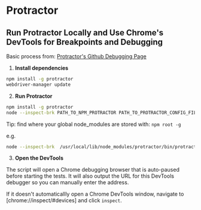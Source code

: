 # Protractor

## Run Protractor Locally and Use Chrome's DevTools for Breakpoints and Debugging

Basic process from: [Protractor's Github Debugging Page](https://github.com/angular/protractor/blob/master/docs/debugging.md)

1. **Install dependencies**

```bash
npm install -g protractor
webdriver-manager update
```

2. **Run Protractor**

```bash
npm install -g protractor
node --inspect-brk PATH_TO_NPM_PROTRACTOR PATH_TO_PROTRACTOR_CONFIG_FILE
```

Tip: find where your global node_modules are stored with: `npm root -g`

e.g. 

```bash
node --inspect-brk  /usr/local/lib/node_modules/protractor/bin/protractor test-modules/module-name/conf/protractor.cucumber.common.conf.js
```

3. **Open the DevTools**

The script will open a Chrome debugging browser that is auto-paused before starting the tests. 
It will also output the URL for this DevTools debugger so you can manually enter the address.

If it doesn't automaticallly open a Chrome DevTools window, navigate to [chrome://inspect/#devices] and click `inspect`.
